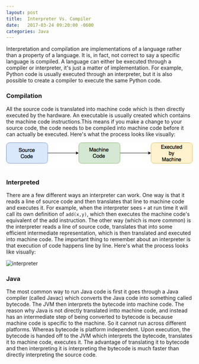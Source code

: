 ```yaml
---
layout: post
title:  Interpreter Vs. Compiler
date:   2017-03-24 09:20:00 -0600
categories: Java
---
```

Interpretation and compilation are implementations of a language rather than a property of a language. It is, in fact, not correct to say a specific language is compiled. A language can either be executed through a compiler or interpreter, it's just a matter of implementation. For example, Python code is usually executed through an interpreter, but it is also possible to create a compiler to execute the same Python code. 

### Compilation

All the source code is translated into machine code which is then directly executed by the hardware. An executable is usually created which contains the machine code instructions.This means if you make a change to your source code, the code needs to be compiled into machine code before it can actually be executed. Here's what the process looks like visually:

![compiler](/assets/Compiler.png)

### Interpreted

There are a few different ways an interpreter can work. One way is that it reads a line of source code and then translates that line to machine code and executes it. For example, when the interpreter sees `+` at run time it will call its own definition of `add(x,y)`, which then executes the machine code's equivalent of the add instruction. The other way (which is more common) is the interpreter reads a line of source code, translates that into some efficient intermediate representation, which is then translated and executed into machine code. The important thing to remember about an interpreter is that execution of code happens line by line. Here's what the process looks like visually:

![interpreter](/assets/Interpreter.png)

### Java

The most common way to run Java code is first it goes through a Java compiler (called Javac) which converts the Java code into something called bytecode. The JVM then interprets the bytecode into machine code. The reason why Java is not directly translated intto machine code, and instead has an intermediate step of being converted to bytecode is because machine code is specific to the machine. So it cannot run across different platforms. Whereas bytecode is platform independent. Upon execution, the bytecode is handed off to the JVM which interprets the bytecode, translates it to machine code, executes it. The advantage of translating it to bytecode and then interpreting it is interpreting the bytecode is much faster than directly interpreting the source code. 


 
